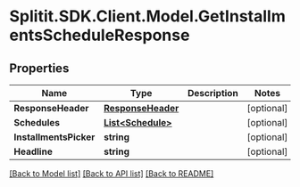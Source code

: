 # Splitit.SDK.Client.Model.GetInstallmentsScheduleResponse
## Properties

Name | Type | Description | Notes
------------ | ------------- | ------------- | -------------
**ResponseHeader** | [**ResponseHeader**](ResponseHeader.md) |  | [optional] 
**Schedules** | [**List&lt;Schedule&gt;**](Schedule.md) |  | [optional] 
**InstallmentsPicker** | **string** |  | [optional] 
**Headline** | **string** |  | [optional] 

[[Back to Model list]](../README.md#documentation-for-models) [[Back to API list]](../README.md#documentation-for-api-endpoints) [[Back to README]](../README.md)

